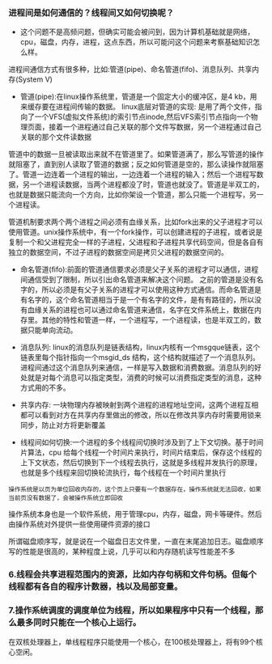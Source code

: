 ### 进程间是如何通信的？线程间又如何切换呢？
* 这个问题不是高频问题，但确实可能会被问到，因为计算机基础就是网络，cpu，磁盘，内存，进程，这点东西，所以可能问这个问题来考察基础知识怎么样。

进程间通信方式有很多种，比如:管道(pipe)、命名管道(fifo)、消息队列、共享内存(System V)
* 管道(pipe):在linux操作系统里，管道是一个固定大小的缓冲区，是4
kb，用来缓存要在进程间传输的数据。
linux底层对管道的实现: 是用了两个文件，指向了一个VFS(虚拟文件系统)的索引节点inode,然后VFS索引节点指向一个物理页面，接着一个进程通过自己关联的那个文件写数据，另一个进程通过自己关联的那个文件读数据

管道中的数据一旦被读取出来就不在管道里了。如果管道满了，那么写管道的操作就阻塞了，直到别人读取了管道的数据；反之如何管道是空的，那么读操作就阻塞了。管道一边连着一个进程的输出，一边连着一个进程的输入；然后一个进程写数据，另一个进程读数据，当两个进程都没了时，管道也就没了。管道是半双工的，也就是数据只能流向一个方向，比如你架设一个管道，那么只能一个进程写，另一个进程读。

管道机制要求两个两个进程之间必须有血缘关系，比如fork出来的父子进程才可以使用管道。unix操作系统中，有一个fork操作，可以创建进程的子进程，或者说是复制一个和父进程完全一样的子进程，父进程和子进程共享代码空间，但是各自有独立的数据空间，不过子进程的数据空间是拷贝父进程的数据空间的。
* 命名管道(fifo):前面的管道通信要求必须是父子关系的进程才可以通信，进程间通信受到了限制，所以引出命名管道来解决这个问题。
之前的管道是没有名字的，所以必须是有父子关系的进程才可以使用这种方式通信。而命名管道是有名字的，这个命名管道相当于是一个有名字的文件，是有有路径的，所以没有血缘关系的进程也可以通过命名管道来通信，名字在文件系统上，数据在内存里。其他的特性和管道一样，一个进程写，一个进程读，也是半双工的，数据只能单向流动。
* 消息队列: linux的消息队列是链表结构，linux内核有一个msgque链表，这个链表里每个指针指向一个msgid_ds
结构，这个结构就描述了一个消息队列。进程间通过这个消息队列来通信，一样是写入数据和消费数据。消息队列的好处就是对每个消息可以指定类型，消费的时候可以消费指定类型的消息，这种方式用的不多。
* 共享内存: 一块物理内存被映射到两个进程的进程地址空间，这两个进程互相都可以看到对方在共享内存里做出的修改，所以在修改共享内存时需要用锁来同步，防止对方将更新覆盖

* 线程间如何切换:一个进程的多个线程间切换时涉及到了上下文切换。基于时间片算法，cpu
给每个线程一个时间片来执行，时间片结束后，保存这个线程的上下文状态，然后切换到下一个线程去执行，这就是多线程并发执行的原理，也就是多个线程来回切换轮流执行，每个线程在一个时间片里执行

`操作系统是以页为单位回收内存的，这个页上只要有一个数据存在，操作系统就无法回收，如果当前页没有数据了，会被操作系统立即回收`

操作系统本身也是一个软件系统，用于管理cpu，内存，磁盘，网卡等硬件。然后由操作系统对外提供一些使用硬件资源的接口

所谓磁盘顺序写，就是说在一个磁盘日志文件里，一直在末尾追加日志。磁盘顺序写的性能是很高的，某种程度上说，几乎可以和内存随机读写性能差不多

### 6.线程会共享进程范围内的资源，比如内存句柄和文件句柄。但每个线程都有各自的程序计数器，栈以及局部变量。

### 7.操作系统调度的调度单位为线程，所以如果程序中只有一个线程，那么最多同时只能在一个核心上运行。

在双核处理器上，单线程程序只能使用一个核心，在100核处理器上，将有99个核心空闲。